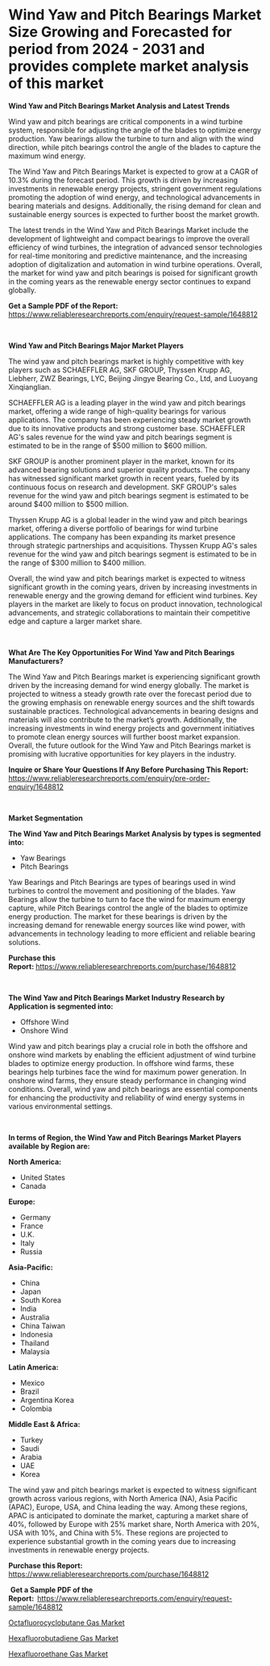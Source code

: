 <p><h1>Wind Yaw and Pitch Bearings Market Size Growing and Forecasted for period from 2024 - 2031 and provides complete market analysis of this market</h1></p><p><strong>Wind Yaw and Pitch Bearings Market Analysis and Latest Trends</strong></p>
<p><p>Wind yaw and pitch bearings are critical components in a wind turbine system, responsible for adjusting the angle of the blades to optimize energy production. Yaw bearings allow the turbine to turn and align with the wind direction, while pitch bearings control the angle of the blades to capture the maximum wind energy.</p><p>The Wind Yaw and Pitch Bearings Market is expected to grow at a CAGR of 10.3% during the forecast period. This growth is driven by increasing investments in renewable energy projects, stringent government regulations promoting the adoption of wind energy, and technological advancements in bearing materials and designs. Additionally, the rising demand for clean and sustainable energy sources is expected to further boost the market growth.</p><p>The latest trends in the Wind Yaw and Pitch Bearings Market include the development of lightweight and compact bearings to improve the overall efficiency of wind turbines, the integration of advanced sensor technologies for real-time monitoring and predictive maintenance, and the increasing adoption of digitalization and automation in wind turbine operations. Overall, the market for wind yaw and pitch bearings is poised for significant growth in the coming years as the renewable energy sector continues to expand globally.</p></p>
<p><strong>Get a Sample PDF of the Report:&nbsp;</strong> <a href="https://www.reliableresearchreports.com/enquiry/request-sample/1648812">https://www.reliableresearchreports.com/enquiry/request-sample/1648812</a></p>
<p>&nbsp;</p>
<p><strong>Wind Yaw and Pitch Bearings Major Market Players</strong></p>
<p><p>The wind yaw and pitch bearings market is highly competitive with key players such as SCHAEFFLER AG, SKF GROUP, Thyssen Krupp AG, Liebherr, ZWZ Bearings, LYC, Beijing Jingye Bearing Co., Ltd, and Luoyang Xinqianglian. </p><p>SCHAEFFLER AG is a leading player in the wind yaw and pitch bearings market, offering a wide range of high-quality bearings for various applications. The company has been experiencing steady market growth due to its innovative products and strong customer base. SCHAEFFLER AG's sales revenue for the wind yaw and pitch bearings segment is estimated to be in the range of $500 million to $600 million.</p><p>SKF GROUP is another prominent player in the market, known for its advanced bearing solutions and superior quality products. The company has witnessed significant market growth in recent years, fueled by its continuous focus on research and development. SKF GROUP's sales revenue for the wind yaw and pitch bearings segment is estimated to be around $400 million to $500 million.</p><p>Thyssen Krupp AG is a global leader in the wind yaw and pitch bearings market, offering a diverse portfolio of bearings for wind turbine applications. The company has been expanding its market presence through strategic partnerships and acquisitions. Thyssen Krupp AG's sales revenue for the wind yaw and pitch bearings segment is estimated to be in the range of $300 million to $400 million.</p><p>Overall, the wind yaw and pitch bearings market is expected to witness significant growth in the coming years, driven by increasing investments in renewable energy and the growing demand for efficient wind turbines. Key players in the market are likely to focus on product innovation, technological advancements, and strategic collaborations to maintain their competitive edge and capture a larger market share.</p></p>
<p>&nbsp;</p>
<p><strong>What Are The Key Opportunities For Wind Yaw and Pitch Bearings Manufacturers?</strong></p>
<p><p>The Wind Yaw and Pitch Bearings market is experiencing significant growth driven by the increasing demand for wind energy globally. The market is projected to witness a steady growth rate over the forecast period due to the growing emphasis on renewable energy sources and the shift towards sustainable practices. Technological advancements in bearing designs and materials will also contribute to the market’s growth. Additionally, the increasing investments in wind energy projects and government initiatives to promote clean energy sources will further boost market expansion. Overall, the future outlook for the Wind Yaw and Pitch Bearings market is promising with lucrative opportunities for key players in the industry.</p></p>
<p><strong>Inquire or Share Your Questions If Any Before Purchasing This Report:</strong> <a href="https://www.reliableresearchreports.com/enquiry/pre-order-enquiry/1648812">https://www.reliableresearchreports.com/enquiry/pre-order-enquiry/1648812</a></p>
<p>&nbsp;</p>
<p><strong>Market Segmentation</strong></p>
<p><strong>The Wind Yaw and Pitch Bearings Market Analysis by types is segmented into:</strong></p>
<p><ul><li>Yaw Bearings</li><li>Pitch Bearings</li></ul></p>
<p><p>Yaw Bearings and Pitch Bearings are types of bearings used in wind turbines to control the movement and positioning of the blades. Yaw Bearings allow the turbine to turn to face the wind for maximum energy capture, while Pitch Bearings control the angle of the blades to optimize energy production. The market for these bearings is driven by the increasing demand for renewable energy sources like wind power, with advancements in technology leading to more efficient and reliable bearing solutions.</p></p>
<p><strong>Purchase this Report:&nbsp;</strong><a href="https://www.reliableresearchreports.com/purchase/1648812">https://www.reliableresearchreports.com/purchase/1648812</a></p>
<p>&nbsp;</p>
<p><strong>The Wind Yaw and Pitch Bearings Market Industry Research by Application is segmented into:</strong></p>
<p><ul><li>Offshore Wind</li><li>Onshore Wind</li></ul></p>
<p><p>Wind yaw and pitch bearings play a crucial role in both the offshore and onshore wind markets by enabling the efficient adjustment of wind turbine blades to optimize energy production. In offshore wind farms, these bearings help turbines face the wind for maximum power generation. In onshore wind farms, they ensure steady performance in changing wind conditions. Overall, wind yaw and pitch bearings are essential components for enhancing the productivity and reliability of wind energy systems in various environmental settings.</p></p>
<p>&nbsp;</p>
<p><strong>In terms of Region, the Wind Yaw and Pitch Bearings Market Players available by Region are:</strong></p>
<p>
    <p> <strong> North America: </strong>
        <ul>
            <li>United States</li>
            <li>Canada</li>
        </ul>
        </p> 
    <p> <strong> Europe: </strong>
        <ul>
            <li>Germany</li>
            <li>France</li>
            <li>U.K.</li>
            <li>Italy</li>
            <li>Russia</li>
        </ul>
        </p> 
    <p> <strong> Asia-Pacific: </strong>
        <ul>
            <li>China</li>
            <li>Japan</li>
            <li>South Korea</li>
            <li>India</li>
            <li>Australia</li>
            <li>China Taiwan</li>
            <li>Indonesia</li>
            <li>Thailand</li>
            <li>Malaysia</li>
        </ul>
        </p> 
    <p> <strong> Latin America: </strong>
        <ul>
            <li>Mexico</li>
            <li>Brazil</li>
            <li>Argentina Korea</li>
            <li>Colombia</li>
        </ul>
        </p> 
    <p> <strong> Middle East & Africa: </strong>
        <ul>
            <li>Turkey</li>
            <li>Saudi</li>
            <li>Arabia</li>
            <li>UAE</li>
            <li>Korea</li>
        </ul>
    </p>
    </p>
<p><p>The wind yaw and pitch bearings market is expected to witness significant growth across various regions, with North America (NA), Asia Pacific (APAC), Europe, USA, and China leading the way. Among these regions, APAC is anticipated to dominate the market, capturing a market share of 40%, followed by Europe with 25% market share, North America with 20%, USA with 10%, and China with 5%. These regions are projected to experience substantial growth in the coming years due to increasing investments in renewable energy projects.</p></p>
<p><strong>Purchase this Report: </strong><a href="https://www.reliableresearchreports.com/purchase/1648812">https://www.reliableresearchreports.com/purchase/1648812</a></p>
<p>&nbsp;<strong>Get a Sample PDF of the Report:&nbsp;&nbsp;</strong><a href="https://www.reliableresearchreports.com/enquiry/request-sample/1648812">https://www.reliableresearchreports.com/enquiry/request-sample/1648812</a></p>
<p><strong></strong></p>
<p><p><a href="https://github.com/wwwkeltoum/Market-Research-Report-List-2/blob/main/octafluorocyclobutane-gas-market.md">Octafluorocyclobutane Gas Market</a></p><p><a href="https://github.com/joannesouthgate/Market-Research-Report-List-2/blob/main/hexafluorobutadiene-gas-market.md">Hexafluorobutadiene Gas Market</a></p><p><a href="https://github.com/sofayahoo2023/Market-Research-Report-List-3/blob/main/hexafluoroethane-gas-market.md">Hexafluoroethane Gas Market</a></p></p>